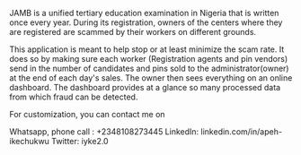 JAMB is a unified tertiary education examination in Nigeria that is written once every year. During its registration, owners of the centers where they are registered are scammed by their workers on different grounds.

This application is meant to help stop or at least minimize the scam rate. It does so by making sure each worker (Registration agents and pin vendors) send in the number of candidates and pins sold to the administrator(owner) at the end of each day's sales. The owner then sees everything on an online dashboard. The dashboard provides at a glance so many processed data from which fraud can be detected.


For customization, you can contact me on

Whatsapp, phone call : +2348108273445
LinkedIn: linkedin.com/in/apeh-ikechukwu
Twitter: iyke2.0